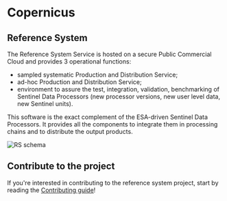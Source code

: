 # Copernicus

## Reference System  

The Reference System Service is hosted on a secure Public Commercial Cloud and provides 3 operational functions:

- sampled systematic Production and Distribution Service;
- ad-hoc Production and Distribution Service;
- environment to assure the test, integration, validation, benchmarking of Sentinel Data Processors (new processor versions, new user level data, new Sentinel units).

This software is the exact complement of the ESA-driven Sentinel Data Processors. It provides all the components to integrate them in processing chains and to distribute the output products.

![RS schema](https://user-images.githubusercontent.com/86782407/142003778-d969b49c-4267-4acc-9745-f60852282a46.png)

## Contribute to the project

If you're interested in contributing to the reference system project, start by reading the [Contributing guide](https://github.com/COPRS/reference-system/tree/main/contribute)!
